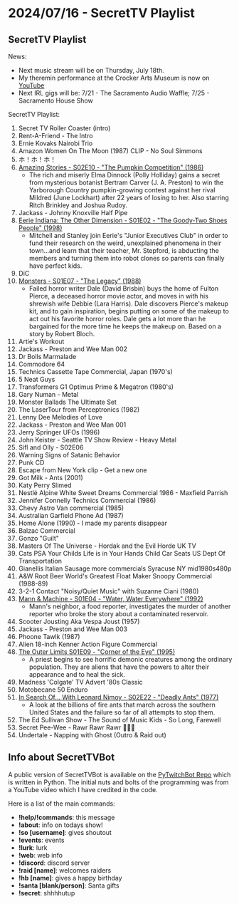 # 2024/07/16 - SecretTV Playlist

## SecretTV Playlist

News: 
- Next music stream will be on Thursday, July 18th.
- My theremin performance at the Crocker Arts Museum is now on [YouTube](https://youtu.be/ptiVbGhveMU?si=gCHdL-9A_WpCVhUW)
- Next IRL gigs will be: 7/21 - The Sacramento Audio Waffle; 7/25 - Sacramento House Show

SecretTV Playlist:
1. Secret TV Roller Coaster (intro)
2. Rent-A-Friend - The Intro
3. Ernie Kovaks Nairobi Trio
4. Amazon Women On The Moon (1987) CLIP - No Soul Simmons
5. ホ！ホ！ホ！
6. [Amazing Stories - S02E10 - "The Pumpkin Competition" (1986)](https://en.wikipedia.org/wiki/Amazing_Stories_(1985_TV_series)#Season_2_(1986%E2%80%9387))
   - The rich and miserly Elma Dinnock (Polly Holliday) gains a secret from mysterious botanist Bertram Carver (J. A. Preston) to win the Yarborough Country pumpkin-growing contest against her rival Mildred (June Lockhart) after 22 years of losing to her.  Also starring Ritch Brinkley and Joshua Rudoy.
7. Jackass - Johnny Knoxville Half Pipe
8. [Eerie Indiana: The Other Dimension - S01E02 - "The Goody-Two Shoes People" (1998)](https://en.wikipedia.org/wiki/Eerie,_Indiana:_The_Other_Dimension#Episodes)
   -  Mitchell and Stanley join Eerie's "Junior Executives Club" in order to fund their research on the weird, unexplained phenomena in their town...and learn that their teacher, Mr. Stepford, is abducting the members and turning them into robot clones so parents can finally have perfect kids.
9. DiC
10. [Monsters - S01E07 - "The Legacy" (1988)](https://en.wikipedia.org/wiki/List_of_Monsters_episodes)
    - Failed horror writer Dale (David Brisbin) buys the home of Fulton Pierce, a deceased horror movie actor, and moves in with his shrewish wife Debbie (Lara Harris). Dale discovers Pierce's makeup kit, and to gain inspiration, begins putting on some of the makeup to act out his favorite horror roles. Dale gets a lot more than he bargained for the more time he keeps the makeup on.  Based on a story by Robert Bloch.
11. Artie's Workout
12. Jackass - Preston and Wee Man 002
13. Dr Bolls Marmalade
14. Commodore 64
15. Technics Cassette Tape Commercial, Japan (1970's)
16. 5 Neat Guys
17. Transformers G1 Optimus Prime & Megatron (1980's)
18. Gary Numan - Metal
19. Monster Ballads The Ultimate Set
20. The LaserTour from Perceptronics (1982)
21. Lenny Dee Melodies of Love
22. Jackass - Preston and Wee Man 001
23. Jerry Springer UFOs (1996)
24. John Keister - Seattle TV Show Review - Heavy Metal
25. Sifl and Olly - S02E06
26. Warning Signs of Satanic Behavior
27. Punk CD
28. Escape from New York clip - Get a new one
29. Got Milk - Ants (2001)
30. Katy Perry Slimed
31. Nestlé Alpine White Sweet Dreams Commercial 1986 - Maxfield Parrish
32. Jennifer Connelly Technics Commercial (1986)
33. Chevy Astro Van commercial (1985)
34. Australian Garfield Phone Ad (1987)
35. Home Alone (1990) - I made my parents disappear
36. Balzac Commercial
37. Gonzo "Guilt"
38. Masters Of The Universe - Hordak and the Evil Horde UK TV
39. Cats PSA Your Childs Life is in Your Hands Child Car Seats US Dept Of Transportation
40. Gianellis Italian Sausage more commercials Syracuse NY mid1980s480p
41. A&W Root Beer World's Greatest Float Maker Snoopy Commercial (1988-89)
42. 3-2-1 Contact "Noisy/Quiet Music" with Suzanne Ciani (1980)
43. [Mann & Machine - S01E04 - "Water, Water Everywhere" (1992)](https://en.wikipedia.org/wiki/Mann_%26_Machine#Episodes)
    - Mann's neighbor, a food reporter, investigates the murder of another reporter who broke the story about a contaminated reservoir.
44. Scooter Jousting Aka Vespa Joust (1957)
45. Jackass - Preston and Wee Man 003
46. Phoone Tawlk (1987)
47. Alien 18-inch Kenner Action Figure Commercial
48. [The Outer Limits S01E09 - "Corner of the Eye" (1995)](https://en.wikipedia.org/wiki/List_of_The_Outer_Limits_(1995_TV_series)_episodes#Season_1_(1995))
    - A priest begins to see horrific demonic creatures among the ordinary population. They are aliens that have the powers to alter their appearance and to heal the sick.
49. Madness 'Colgate' TV Advert '80s Classic
50. Motobecane 50 Enduro
51. [In Search Of... With Leonard Nimoy - S02E22 - "Deadly Ants" (1977)](https://en.wikipedia.org/wiki/In_Search_of..._(TV_series)#Season_2_(1977%E2%80%931978))
    - A look at the billions of fire ants that march across the southern United States and the failure so far of all attempts to stop them.
52. The Ed Sullivan Show - The Sound of Music Kids - So Long, Farewell
53. Secret Pee-Wee - Rawr Rawr Rawr 🐊🐊🐊
54. Undertale - Napping with Ghost (Outro & Raid out)


## Info about SecretTVBot

A public version of SecretTVBot is available on the [PyTwitchBot Repo](https://github.com/awbored/PyTwitchBot) which is written in Python.  The initial nuts and bolts of the programming was from a YouTube video which I have credited in the code.

Here is a list of the main commands:
- **!help/!commands**: this message
- **!about**: info on todays show!
- **!so [username]**: gives shoutout
- **!events**: events
- **!lurk**: lurk
- **!web**: web info
- **!discord**: discord server
- **!raid [name]**: welcomes raiders
- **!hb [name]**: gives a happy birthday
- **!santa [blank/person]**: Santa gifts
- **!secret**: shhhhutup

